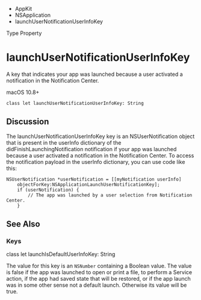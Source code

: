 

- AppKit
- NSApplication
-  launchUserNotificationUserInfoKey 

Type Property

# launchUserNotificationUserInfoKey

A key that indicates your app was launched because a user activated a notification in the Notification Center.

macOS 10.8+

``` source
class let launchUserNotificationUserInfoKey: String
```

## Discussion

The launchUserNotificationUserInfoKey key is an NSUserNotification object that is present in the userInfo dictionary of the didFinishLaunchingNotification notification if your app was launched because a user activated a notification in the Notification Center. To access the notification payload in the userInfo dictionary, you can use code like this:

```
NSUserNotification *userNotification = [[myNotification userInfo]
    objectForKey:NSApplicationLaunchUserNotificationKey];
    if (userNotification) {
        // The app was launched by a user selection from Notification Center.
    }
```

## See Also

### Keys

class let launchIsDefaultUserInfoKey: String

The value for this key is an `NSNumber` containing a Boolean value. The value is false if the app was launched to open or print a file, to perform a Service action, if the app had saved state that will be restored, or if the app launch was in some other sense not a default launch. Otherwise its value will be true.

